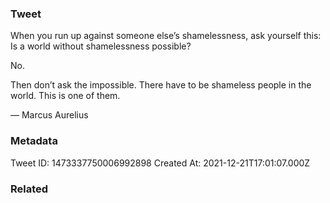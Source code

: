 ### Tweet
When you run up against someone else’s shamelessness, ask yourself this: Is a world without shamelessness possible?

No.

Then don’t ask the impossible. There have to be shameless people in the world. This is one of them. 

— Marcus Aurelius

### Metadata
Tweet ID: 1473337750006992898
Created At: 2021-12-21T17:01:07.000Z

### Related

